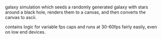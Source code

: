 galaxy simulation which seeds a randomly generated galaxy with stars around a black hole, renders them to a canvas, and then converts the canvas to ascii.

contains logic for variable fps caps and runs at 30-60fps fairly easily, even on low end devices.
